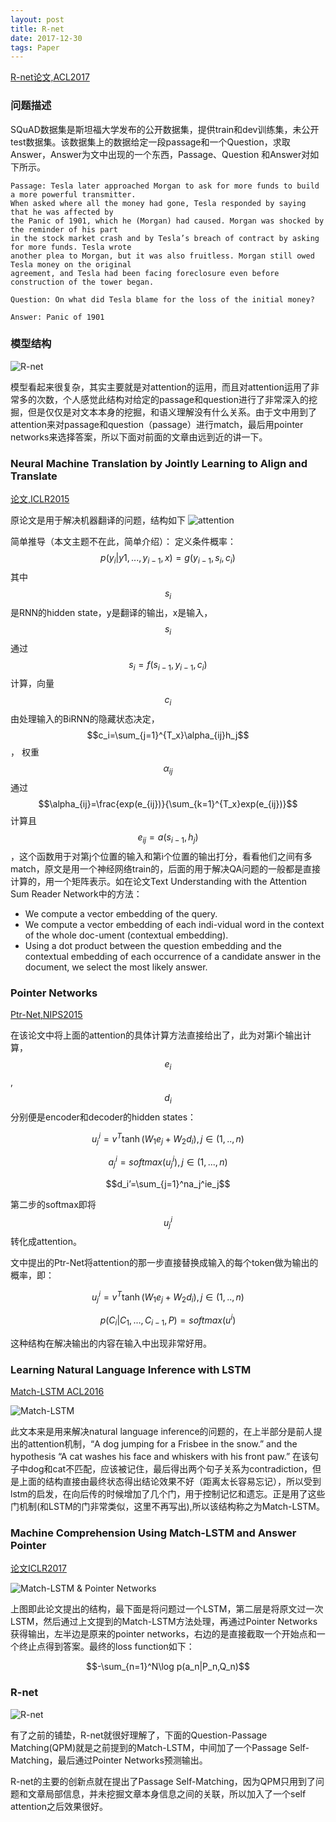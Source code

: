 ```yaml
---
layout: post
title: R-net
date: 2017-12-30
tags: Paper
---
```

[R-net论文,ACL2017](https://www.microsoft.com/en-us/research/publication/mrc/)
### 问题描述

SQuAD数据集是斯坦福大学发布的公开数据集，提供train和dev训练集，未公开test数据集。该数据集上的数据给定一段passage和一个Question，求取Answer，Answer为文中出现的一个东西，Passage、Question 和Answer对如下所示。
```
Passage: Tesla later approached Morgan to ask for more funds to build a more powerful transmitter.
When asked where all the money had gone, Tesla responded by saying that he was affected by
the Panic of 1901, which he (Morgan) had caused. Morgan was shocked by the reminder of his part
in the stock market crash and by Tesla’s breach of contract by asking for more funds. Tesla wrote
another plea to Morgan, but it was also fruitless. Morgan still owed Tesla money on the original
agreement, and Tesla had been facing foreclosure even before construction of the tower began.

Question: On what did Tesla blame for the loss of the initial money?

Answer: Panic of 1901
```

### 模型结构

![R-net](/images/posts/r-net/r-net.png)

模型看起来很复杂，其实主要就是对attention的运用，而且对attention运用了非常多的次数，个人感觉此结构对给定的passage和question进行了非常深入的挖掘，但是仅仅是对文本本身的挖掘，和语义理解没有什么关系。由于文中用到了attention来对passage和question（passage）进行match，最后用pointer networks来选择答案，所以下面对前面的文章由远到近的讲一下。

### Neural Machine Translation by Jointly Learning to Align and Translate

[论文,ICLR2015](https://arxiv.org/abs/1409.0473)

原论文是用于解决机器翻译的问题，结构如下
![attention](/images/posts/r-net/attention.png "opt title")

简单推导（本文主题不在此，简单介绍）：
定义条件概率：
$$p(y_i|y1,...,y_{i-1},x)=g(y_{i-1},s_i,c_i)$$
其中$$s_i$$是RNN的hidden state，y是翻译的输出，x是输入，$$s_i$$通过
$$s_i=f(s_{i-1},y_{i-1},c_i)$$
计算，向量$$c_i$$由处理输入的BiRNN的隐藏状态决定，
$$c_i=\sum_{j=1}^{T_x}\alpha_{ij}h_j$$，
权重$$\alpha_{ij}$$通过
$$\alpha_{ij}=\frac{exp(e_{ij})}{\sum_{k=1}^{T_x}exp(e_{ij})}$$
计算且$$e_{ij}=a(s_{i-1},h_j)$$，这个函数用于对第j个位置的输入和第i个位置的输出打分，看看他们之间有多match，原文是用一个神经网络train的，后面的用于解决QA问题的一般都是直接计算的，用一个矩阵表示。如在论文Text Understanding with the Attention Sum Reader Network中的方法：
- We compute a vector embedding of the query.
- We compute a vector embedding of each indi-vidual word in the context of the whole doc-ument (contextual embedding).
- Using a dot product between the question embedding and the contextual embedding of each occurrence of a candidate answer in the document, we select the most likely answer.

### Pointer Networks
[Ptr-Net,NIPS2015](https://arxiv.org/abs/1506.03134)

在该论文中将上面的attention的具体计算方法直接给出了，此为对第i个输出计算，$$e_i$$,$$d_i$$分别便是encoder和decoder的hidden states：

$$u_j^i=v^T\tanh(W_1e_j+W_2d_i) , j\in(1,..,n)$$

$$a_j^i=softmax(u_j^i),j\in(1,...,n)$$

$$d_i’=\sum_{j=1}^na_j^ie_j$$

第二步的softmax即将$$u_j^i$$转化成attention。

文中提出的Ptr-Net将attention的那一步直接替换成输入的每个token做为输出的概率，即：

$$u_j^i=v^T\tanh(W_1e_j+W_2d_i) , j\in(1,..,n)$$

$$p(C_i|C_1,...,C_{i-1},P)=softmax(u^i)$$

这种结构在解决输出的内容在输入中出现非常好用。

### Learning Natural Language Inference with LSTM
[Match-LSTM ACL2016](https://arxiv.org/abs/1512.08849)

![Match-LSTM](/images/posts/r-net/Match-LSTM)

此文本来是用来解决natural language inference的问题的，在上半部分是前人提出的attention机制，“A dog jumping for a Frisbee in the snow.” and the hypothesis “A cat washes his face and whiskers with his front paw.” 在该句子中dog和cat不匹配，应该被记住，最后得出两个句子关系为contradiction，但是上面的结构直接由最终状态得出结论效果不好（距离太长容易忘记），所以受到lstm的启发，在向后传的时候增加了几个门，用于控制记忆和遗忘。正是用了这些门机制(和LSTM的门非常类似，这里不再写出),所以该结构称之为Match-LSTM。

### Machine Comprehension Using Match-LSTM and Answer Pointer
[论文ICLR2017](https://arxiv.org/abs/1608.07905)

![Match-LSTM & Pointer Networks](/images/posts/r-net/m-p.png)

上图即此论文提出的结构，最下面是将问题过一个LSTM，第二层是将原文过一次LSTM，然后通过上文提到的Match-LSTM方法处理，再通过Pointer Networks获得输出，左半边是原来的pointer networks，右边的是直接截取一个开始点和一个终止点得到答案。最终的loss function如下：

$$-\sum_{n=1}^N\log p(a_n|P_n,Q_n)$$

### R-net

![R-net](/images/posts/r-net/r-net.png)

有了之前的铺垫，R-net就很好理解了，下面的Question-Passage Matching(QPM)就是之前提到的Match-LSTM，中间加了一个Passage Self-Matching，最后通过Pointer Networks预测输出。

R-net的主要的创新点就在提出了Passage Self-Matching，因为QPM只用到了问题和文章局部信息，并未挖掘文章本身信息之间的关联，所以加入了一个self attention之后效果很好。
